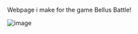 Webpage i make for the game Bellus Battle!

![image](https://github.com/user-attachments/assets/12bef9f9-52b3-4ab3-ad6f-9045e5112b34)
